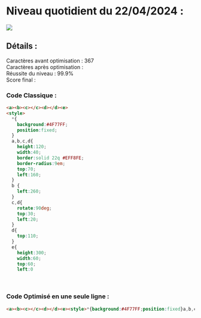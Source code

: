 # Niveau quotidient du 22/04/2024 : 

<img src = "https://firebasestorage.googleapis.com/v0/b/cssbattleapp.appspot.com/o/user%2Fummd3POvEDfFyeFvVdOMG3OOrwE2%2Ftargets%2Ftarget_PK3ItQP.png?alt=media">


<br>

## Détails :

Caractères avant optimisation : 367                    <br>
Caractères après optimisation :                     <br>
Réussite du niveau : 99.9%                              <br>
Score final : 


### Code Classique :  

```html 
<a><b><c></c><d></d><e>
<style>
  *{
    background:#4F77FF;
    position:fixed;
  } 
  a,b,c,d{
    height:120;
    width:40;
    border:solid 22q #EFF8FE;
    border-radius:9em;
    top:70;
    left:160;
  }
  b {
    left:260;
  }
  c,d{
    rotate:90deg;
    top:30;
    left:20;
  }
  d{
    top:110;
  }
  e{
    height:300;
    width:60;
    top:60;
    left:0
```

<br>

### Code Optimisé en une seule ligne : 

```html 
<a><b><c></c><d></d><e><style>*{background:#4F77FF;position:fixed}a,b,c,d{height:120;width:40;border:solid 22q#EFF8FE;border-radius:9em;top:70;left:160}b{left:260}c,d{rotate:90deg;top:30;left:20}d{top:110}e{height:300;width:60;top:60;left:0
```